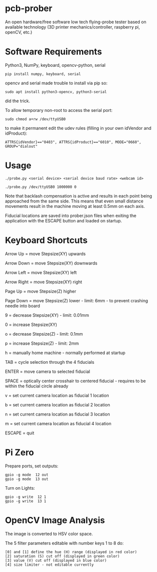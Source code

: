 # pcb-prober
An open hardware/free software low tech flying-probe tester based on available 
technology (3D printer mechanics/controller, raspberry pi, openCV, etc.)



# Software Requirements
Python3, NumPy, keyboard, opencv-python, serial

```
pip install numpy, keyboard, serial
```
opencv and serial made trouble to install via pip so:
```
sudo apt install python3-opencv, python3-serial
```
did the trick.

To allow temporary non-root to access the serial port:
```
sudo chmod a+rw /dev/ttyUSB0
```
to make it permanent edit the udev rules (filling in your own idVendor and idProduct):
```
ATTRS{idVendor}=="0403", ATTRS{idProduct}=="6010", MODE="0660", GROUP="dialout"
```
# Usage
```
./probe.py <serial device> <serial device baud rate> <webcam id>

./probe.py /dev/ttyUSB0 1000000 0
```
Note that backlash compensation is active and results in each point 
being approached from the same side. This means that even small distance movements result 
in the machine moving at least 0.5mm on each axis.

Fiducial locations are saved into prober.json files when exiting the application
with the ESCAPE button and loaded on startup.

# Keyboard Shortcuts
Arrow Up = move Stepsize(XY) upwards

Arrow Down = move Stepsize(XY) downwards

Arrow Left = move Stepsize(XY) left

Arrow Right = move Stepsize(XY) right

Page Up = move Stepsize(Z) higher

Page Down = move Stepsize(Z) lower - limit: 6mm - to prevent crashing needle into board

9 = decrease Stepsize(XY) - limit: 0.01mm

0 = increase Stepsize(XY)

o = decrease Stepsize(Z) - limit: 0.1mm

p = increase Stepsize(Z) - limit: 2mm

h = manually home machine - normally performed at startup

TAB = cycle selection through the 4 fiducials

ENTER = move camera to selected fiducial

SPACE = optically center crosshair to centered fiducial - requires to be within the fiducial circle already

v = set current camera location as fiducial 1 location

b = set current camera location as fiducial 2 location

n = set current camera location as fiducial 3 location

m = set current camera location as fiducial 4 location



ESCAPE = quit

# Pi Zero
Prepare ports, set outputs:
```
gpio -g mode  12 out
gpio -g mode  13 out
```

Turn on Lights:
```
gpio -g write  12 1
gpio -g write  13 1
```

# OpenCV Image Analysis
The image is converted to HSV color space.

The 5 filter parameters editable with number keys 1 to 8 do:
```
[0] and [1] define the hue (H) range (displayed in red color)
[2] saturation (S) cut off (displayed in green color)
[3] value (V) cut off (displayed in blue color)
[4] size limiter - not editable currently
```